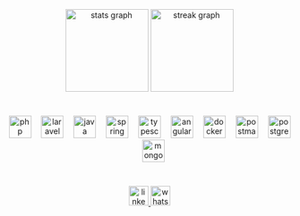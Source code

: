 <div align="center">
  <img src="https://github-readme-stats.vercel.app/api?username=raphaelazambuja&hide_title=false&hide_rank=false&show_icons=true&include_all_commits=true&count_private=true&disable_animations=false&theme=dark&locale=en&hide_border=true&order=1&custom_title=Raphael%20Azambuja%20-%20O%20mago%20da%20programa%C3%A7%C3%A3o" height="148" alt="stats graph"  />
  <img src="https://streak-stats.demolab.com?user=raphaelazambuja&locale=en&mode=daily&theme=dark&hide_border=true&border_radius=5&date_format=n/j%5B/Y%5D&order=3" height="148" alt="streak graph"  />
</div>

###

<br clear="both">

<div align="center">
  <img src="https://cdn.simpleicons.org/php/777BB4" height="40" alt="php logo"  />
  <img width="10" />
  <img src="https://cdn.simpleicons.org/laravel/FF2D20" height="40" alt="laravel logo"  />
  <img width="10" />
  <img src="https://cdn.jsdelivr.net/gh/devicons/devicon/icons/java/java-original.svg" height="40" alt="java logo"  />
  <img width="10" />
  <img src="https://cdn.simpleicons.org/spring/6DB33F" height="40" alt="spring logo"  />
  <img width="10" />
  <img src="https://cdn.simpleicons.org/typescript/3178C6" height="40" alt="typescript logo"  />
  <img width="10" />
  <img src="https://cdn.simpleicons.org/angular/DD0031" height="40" alt="angularjs logo"  />
  <img width="10" />
  <img src="https://cdn.simpleicons.org/docker/2496ED" height="40" alt="docker logo"  />
  <img width="10" />
  <img src="https://cdn.simpleicons.org/postman/FF6C37" height="40" alt="postman logo"  />
  <img width="10" />
  <img src="https://cdn.simpleicons.org/postgresql/4169E1" height="40" alt="postgresql logo"  />
  <img width="10" />
  <img src="https://cdn.simpleicons.org/mongodb/47A248" height="40" alt="mongodb logo"  />
</div>

###

<br clear="both">

<div align="center">
  <a href="https://www.linkedin.com/in/raphael-azambuja-15001a212/" target="_blank">
    <img src="https://img.shields.io/static/v1?message=LinkedIn&logo=linkedin&label=&color=0077B5&logoColor=white&labelColor=&style=for-the-badge" height="35" alt="linkedin logo"  />
  </a>
  <a href="https://api.whatsapp.com/send/?phone=554899341106" target="_blank">
    <img src="https://img.shields.io/static/v1?message=Whatsapp&logo=whatsapp&label=&color=25D366&logoColor=white&labelColor=&style=for-the-badge" height="35" alt="whatsapp logo"  />
  </a>
</div>

###
